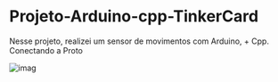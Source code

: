 # Projeto-Arduino-cpp-TinkerCard
 
  Nesse projeto, realizei um sensor de movimentos com Arduino, + Cpp. Conectando a Proto
  
![imag](https://github.com/user-attachments/assets/a318b6ee-bb10-40b8-add4-95fb8471fec1)
